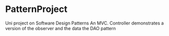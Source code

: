 PatternProject
==============
Uni project on Software Design Patterns
An MVC. Controller demonstrates a version of the observer and the data the DAO pattern
